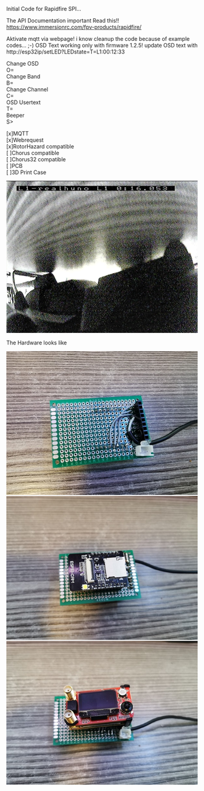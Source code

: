 Initial Code for Rapidfire SPI... 

The API Documentation important Read this!!
https://www.immersionrc.com/fpv-products/rapidfire/

Aktivate mqtt via webpage!
i know cleanup the code because of example codes... ;-)
OSD Text working only with firmware 1.2.5! 
update OSD text with http://esp32ip/setLED?LEDstate=T=L1:00:12:33

Change OSD<br>
O=<br>
Change Band<br>
B=<br>
Change Channel<br>
C=<br>
OSD Usertext<br>
T=<br>
Beeper<br>
S><br>

[x]MQTT<br>
[x]Webrequest<br>
[x]RotorHazard compatible<br>
[ ]Chorus compatible<br>
[ ]Chorus32 compatible<br>
[ ]PCB<br>
[ ]3D Print Case<br>

<img src=https://github.com/realhuno/rapidfire_spi/blob/master/5.PNG><br>



The Hardware looks like

<img src=https://github.com/realhuno/rapidfire_spi/blob/master/1.jpg><br>
<img src=https://github.com/realhuno/rapidfire_spi/blob/master/2.jpg><br>
<img src=https://github.com/realhuno/rapidfire_spi/blob/master/3.jpg><br>
